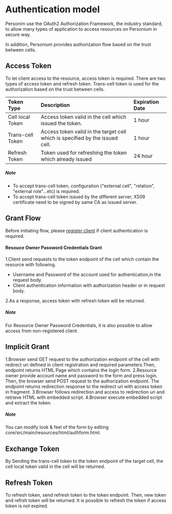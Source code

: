 # Authentication model
Personim use the OAuth2 Authorization Framework, the industry standard, to allow many types of application to access resources on Personium in secure way.

In addition, Personium provides authorization flow based on the trust between cells.

## Access Token
To let client access to the resource, access token is required.
There are two types of access token and refresh token. Trans-cell token is used for the authorization based on the trust between cells.

|Token Type|Description|Expiration Date|
|:---------|:----------|:---------|
|Cell local Token|Access token valid in the cell which issued the token.|1 hour|
|Trans-cell Token|Access token valid in the target cell which is specified by the issued cell.|1 hour|
|Refresh Token|Token used for refreshing the token which already issued|24 hour|

##### Note
* To accept trans-cell token, configuration ("external cell", "relation", "external role"...etc) is required.
* To accept trans-cell token issued by the different server, X509 certificate need to be signed by same CA as issued server.

## Grant Flow

Before initiating flow, please [register client](https://personium.github.io/en/user_guide/004_Client_auth.html) if client authentication is required.

#### Resouce Owner Password Credentials Grant

1.Client send requests to the token endpoint of the cell which contain the resource with following.
  * Username and Password of the account used for authentication,in the request body.
  *  Client authentication information with authorization header or in request body.

2.As a response, access token with refresh token will be returned.

##### Note
 For Resource Owner Password Credentials, it is also possible to allow access from non-registered client.

## Implicit Grant

1.Browser send GET request to the authorization endpoint of the cell with redirect uri defined in client registration and required parameters.Then, endpoint returns HTML Page which contains the login form.
2.Resource owner provide account name and password to the form and press login. Then, the browser send POST request to the authorization endpoint.
   The endpoint returns redirection response to the redirect uri with access token in fragment.
3.Browser follows redirection and access to redirection uri and retrieve HTML with embedded script.
4.Browser execute embedded script and extract the token.

##### Note
You can modify look & feel of the form by editing  core/src/main/resources/html/authform.html.

## Exchange Token
By Sending the trans-cell token to the token endpoint of the target cell, the cell local token valid in the cell will be returned.


## Refresh Token
To refresh token, send refresh token to the token endpoint. Then, new token and refrsh token will be returned.
It is possible to refresh the token if access token is not expired.
